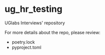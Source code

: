 # ug_hr_testing
UGlabs Interviews' repository

For more details about the repo, please review:
- poetry.lock
- pyproject.toml
